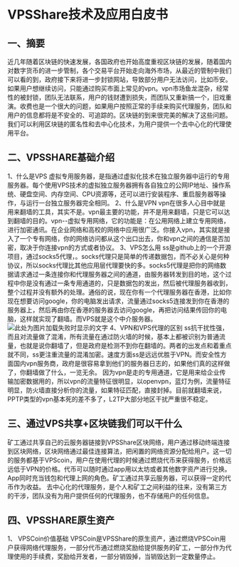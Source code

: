 # **VPSShare技术及应用白皮书**
## **一、摘要**
近几年随着区块链的快速发展，各国政府也开始高度重视区块链的发展，随着国内对数字货币的进一步管制，各个交易平台开始走向海外市场，从最近的管制中我们可以看的到，政府接下来将进一步封锁网站，导致部分用户无法访问，比如币安。如果用户想继续访问，只能通过购买市面上常见的vpn。vpn市场鱼龙混杂，经常性的被封锁，团队无法联系，用户的钱财遭到损失，而团队又重新搞一个，旧戏重演。收费也是一个很大的问题，如果用户按照正常的手续来购买代理服务，团队和用户的信息都将是不安全的、可追踪的。区块链的到来很完美的解决了这些问题。我们可以利用区块链的匿名性和去中心化技术，为用户提供一个去中心化的代理使用平台。
## **二、VPSSHARE基础介绍**
 1、什么是VPS
虚拟专用服务器，是指通过虚拟化技术在独立服务器中运行的专用服务器。每个使用VPS技术的虚拟独立服务器拥有各自独立的公网IP地址、操作系统、硬盘空间、内存空间、CPU资源等，还可以进行安装程序、重启服务器等操作，与运行一台独立服务器完全相同。
2、什么是VPN
vpn在很多人心目中就是用来翻墙的工具，其实不是。vpn最主要的功能，并不是用来翻墙，只是它可以达到翻墙的目的。vpn--虚拟专用网络，它的功能是：在公用网络上建立专用网络，进行加密通讯。在企业网络和高校的网络中应用很广泛。你接入vpn，其实就是接入了一个专有网络，你的网络访问都从这个出口出去，你和vpn之间的通信是否加密，取决于你连接vpn的方式或者协议。
3、VPS怎么用
ss是github上的一个开源项目，通过socks5代理，。socks代理只是简单的传递数据包，而不必关心是何种协议，所以socks代理比其他应用层代理要快的多。socks5代理是把你的网络数据请求通过一条连接你和代理服务器之间的通道，由服务器转发到目的地，这个过程中你是没有通过一条专用通道的，只是数据包的发出，然后被代理服务器收到，整个过程并没有额外的处理。通俗的说，现在你有一个代理服务器在香港，比如你现在想要访问google，你的电脑发出请求，流量通过socks5连接发到你在香港的服务器上，然后再由你在香港的服务器去访问google，再把访问结果传回你的电脑，这样就实现了翻墙。而VPS就是这个中介服务器。
![此处为图片加载失败时显示的文字](https://github.com/vitorymen/VPSShare/1.png/用来存储图片的文件夹/要添加的图片)
4、VPN和VPS代理的区别
ss抗干扰性强，而且对流量做了混淆，所有流量在通过防火墙的时候，基本上都被识别为普通流量，也就是说你翻墙了，但是政府是检测不到你在翻墙的。两者的出发点和着重点就不同，ss更注重流量的混淆加密。速度方面ss是远远优胜于VPN。而安全性方面国内vpn服务商，政府是很容易拿到他们的服务器日志的，如果他们真的这样做了，你翻墙做了什么，一览无余。
因为vpn是走的专用通道，它是用来给企业传输加密数据用的，所以vpn的流量特征很明显，以openvpn，蓝灯为例，流量特征明显，防火墙直接分析你的流量，如果特征匹配，直接封掉。目前就翻墙来说，PPTP类型的vpn基本死的差不多了，L2TP大部分地区干扰严重很不稳定。
## **三、通过VPS共享+区块链我们可以干什么**
矿工通过共享自己的云服务器链接到VPSShare区块网络，用户通过移动终端连接到区块网络，区块网络通过最佳连接算法，把闲置的网络资源分配给用户。这一切的服务都基于VPScoin，用户在使用代理的时候通过燃烧代币来获得服务，价格远远低于VPN的价格。代币可以随时通过app用以太坊或者其他数字资产进行兑换。App同时充当钱包和代理上网的角色。矿工通过共享云服务器，可以获得一定的代币作为收益。
去中心化的代理服务，是个人和矿工之间利益的往来，没有第三方的干涉，团队没有为用户提供任何的代理服务，也不存储用户的任何信息。
## **四、VPSSHARE原生资产**
1、	VPSCoin价值基础
VPSCoin是VPSShare的原生资产，通过燃烧VPSCoin用户获得网络代理服务，一部分代币通过燃烧奖励给提供服务的矿工，一部分作为代理使用的手续费，奖励给开发者，一部分销毁掉，当销毁达到一定数量停止。
